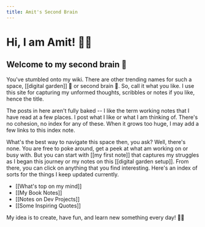 ```yaml
---
title: Amit's Second Brain
---
```


# Hi, I am Amit! 👋🏽

## Welcome to my second brain 🌱

You've stumbled onto my wiki. There are other trending names for such a space, [[digital garden]] 🌱 or second brain 🧠. So, call it what you like. I use this site for capturing my unformed thoughts, scribbles or notes if you like, hence the title.

The posts in here aren't fully baked -- I like the term working notes that I have read at a few places. I post what I like or what I am thinking of. There's no cohesion, no index for any of these. When it grows too huge, I may add a few links to this index note.

What's the best way to navigate this space then, you ask? Well, there's none. You are free to poke around, get a peek at what am working on or busy with. But you can start with [[my first note]] that captures my struggles as I began this journey or my notes on this [[digital garden setup]]. From there, you can click on anything that you find interesting. Here's an index of sorts for the things I keep updated currently. 

- [[What's top on my mind]]
- [[My Book Notes]]
- [[Notes on Dev Projects]]
- [[Some Inspiring Quotes]]

My idea is to create, have fun, and learn new something every day! ✌🏽